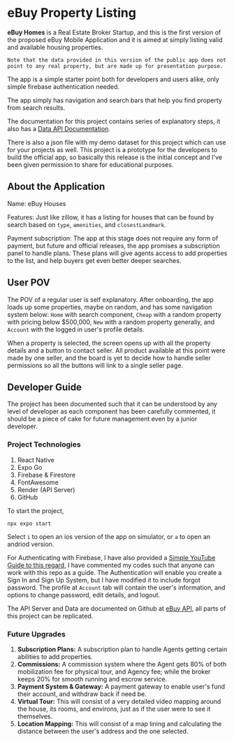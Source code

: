 # eBuy Property Listing
**eBuy Homes** is a Real Estate Broker Startup, and this is the first version of the proposed eBuy Mobile Application and it is aimed at simply listing valid and available housing properties. 

`Note that the data provided in this version of the public app does not point to any real property, but are made up for presentation purpose.`

The app is a simple starter point both for developers and users alike, only simple firebase authentication needed.

The app simply has navigation and search bars that help you find property from search results.

The documentation for this project contains series of explanatory steps, it also has a [Data API Documentation](https://github.com/Gozkybrain/eBuy-API).

There is also a json file with my demo dataset for this project which can use for your projects as well. This project is a prototype for the developers to build the official app, so basically this release is the initial concept and I've been given permission to share for educational purposes.

## About the Application 
Name: eBuy Houses

Features: Just like zillow, it has a listing for houses that can be found by search based on `type`, `amenities`, and `closestLandmark`.

Payment subscription:
The app at this stage does not require any form of payment, but future and official releases, the app promises a subscription panel to handle plans. These plans will give agents access to add properties to the list, and help buyers get even better deeper searches.

## User POV
The POV of a regular user is self explanatory. After onboarding, the app loads up some properties, maybe on random, and has some navigation system below: `Home` with search component, `Cheap` with a random property with pricing below $500,000, `New` with a random property generally, and `Account` with the logged in user's profile details.

When a property is selected, the screen opens up with all the property details and a button to contact seller. All product available at this point were made by one seller, and the board is yet to decide how to handle seller permissions so all the buttons will link to a single seller page.

## Developer Guide
The project has been documented such that it can be understood by any level of developer as each component has been carefully commented, it should be a piece of cake for future management even by a junior developer.

### Project Technologies
1. React Native
2. Expo Go
3. Firebase & Firestore
4. FontAwesome
5. Render (API Server)
6. GitHub

To start the project,
```
npx expo start
```

Select `i` to open an ios version of the app on simulator, or `a` to open an andriod version.

For Authenticating with Firebase, I have also provided a [Simple YouTube Guide to this regard](https://www.youtube.com/watch?v=MGBfr3WwIyw), I have commented my codes such that anyone can work with this repo as a guide. The Authentication will enable you create a Sign In and Sign Up System, but I have modified it to include forgot password. The profile at `Account` tab will contain the user's information, and options to change password, edit details, and logout.

The API Server and Data are documented on Github at [eBuy API](https://github.com/Gozkybrain/eBuy-API), all parts of this project can be replicated.

### Future Upgrades
1. **Subscription Plans:** A subscription plan to handle Agents getting certain abilities to add properties.
2. **Commissions:** A commission system where the Agent gets 80% of both mobilization fee for physical tour, and Agency fee; while the broker keeps 20% for smooth running and escrow service.
3. **Payment System & Gateway:** A payment gateway to enable user's fund their account, and withdraw back if need be.
4. **Virtual Tour:** This will consist of a very detailed video mapping around the house, its rooms, and environs, just as if the user were to see it themselves.
5. **Location Mapping:** This will consist of a map lining and calculating the distance between the user's address and the one selected.
